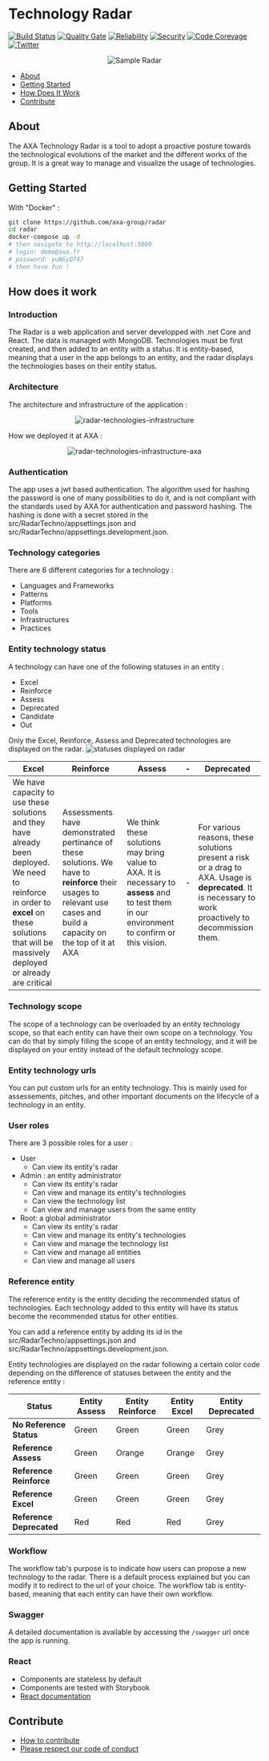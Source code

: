 # Technology Radar

[![Build Status](https://dev.azure.com/axaguildev/radar/_apis/build/status/axa-group.radar?branchName=master)](https://dev.azure.com/axaguildev/radar/_build/latest?definitionId=6&branchName=master)
[![Quality Gate](https://sonarcloud.io/api/project_badges/measure?project=axa-group_radar&metric=alert_status)](https://sonarcloud.io/dashboard?id=axa-group_radar) [![Reliability](https://sonarcloud.io/api/project_badges/measure?project=axa-group_radar&metric=reliability_rating)](https://sonarcloud.io/component_measures?id=axa-group_radar&metric=reliability_rating) [![Security](https://sonarcloud.io/api/project_badges/measure?project=axa-group_radar&metric=security_rating)](https://sonarcloud.io/component_measures?id=axa-group_radar&metric=security_rating) [![Code Corevage](https://sonarcloud.io/api/project_badges/measure?project=axa-group_radar&metric=coverage)](https://sonarcloud.io/component_measures?id=axa-group_radar&metric=Coverage) [![Twitter](https://img.shields.io/twitter/follow/GuildDEvOpen?style=social)](https://twitter.com/intent/follow?screen_name=GuildDEvOpen)

<p align="center">
    <img src="./docs/img/introduction.gif"
     alt="Sample Radar" />
</p>

- [About](#about)
- [Getting Started](#getting-started)
- [How Does It Work](#how-does-it-work)
- [Contribute](#contribute)

## About

The AXA Technology Radar is a tool to adopt a proactive posture towards the technological evolutions of the market and the different works of the group.
It is a great way to manage and visualize the usage of technologies.

## Getting Started

With "Docker" :
```sh
git clone https://github.com/axa-group/radar
cd radar
docker-compose up -d 
# then navigate to http://localhost:5000
# login: demo@axa.fr
# password: yuNGyQ747
# then have fun !
```

## How does it work

### Introduction

The Radar is a web application and server developped with .net Core and React. The data is managed with MongoDB.
Technologies must be first created, and then added to an entity with a status.
It is entity-based, meaning that a user in the app belongs to an entity, and the radar displays the technologies bases on their entity status.

### Architecture

The architecture and infrastructure of the application :
<p align="center">
    <img src="./docs/img/radar-technologies-infrastructure.png"
     alt="radar-technologies-infrastructure" />
</p>

How we deployed it at AXA :
<p align="center">
    <img src="./docs/img/radar-technologies-infrastructure-axa.png"
     alt="radar-technologies-infrastructure-axa" />
</p>

### Authentication

The app uses a jwt based authentication. The algorithm used for hashing the password is one of many possibilities to do it, and is not compliant with the standards used by AXA for authentication and password hashing.
The hashing is done with a secret stored in the src/RadarTechno/appsettings.json and src/RadarTechno/appsettings.development.json.

### Technology categories

There are 6 different categories for a technology :

- Languages and Frameworks
- Patterns
- Platforms
- Tools
- Infrastructures
- Practices

### Entity technology status

A technology can have one of the following statuses in an entity :

- Excel
- Reinforce
- Assess
- Deprecated
- Candidate
- Out

Only the Excel, Reinforce, Assess and Deprecated technologies are displayed on the radar.
![statuses displayed on radar](./docs/img/status.png)

| Excel                                                                                                                                                                                              | Reinforce                                                                                                                                                             | Assess                                                                                                                                             | -   | Deprecated                                                                                                                                               |
| -------------------------------------------------------------------------------------------------------------------------------------------------------------------------------------------------- | --------------------------------------------------------------------------------------------------------------------------------------------------------------------- | -------------------------------------------------------------------------------------------------------------------------------------------------- | --- | -------------------------------------------------------------------------------------------------------------------------------------------------------- |
| We have capacity to use these solutions and they have already been deployed. We need to reinforce in order to **excel** on these solutions that will be massively deployed or already are critical | Assessments have demonstrated pertinance of these solutions. We have to **reinforce** their usages to relevant use cases and build a capacity on the top of it at AXA | We think these solutions may bring value to AXA. It is necessary to **assess** and to test them in our environment to confirm or this vision. | -   | For various reasons, these solutions present a risk or a drag to AXA. Usage is **deprecated**. It is necessary to work proactively to decommission them. |

### Technology scope

The scope of a technology can be overloaded by an entity technology scope, so that each entity can have their own scope on a technology. You can do that by simply filling the scope of an entity technology, and it will be displayed on your entity instead of the default technology scope.

### Entity technology urls

You can put custom urls for an entity technology. This is mainly used for assessements, pitches, and other important documents on the lifecycle of a technology in an entity.

### User roles

There are 3 possible roles for a user :

- User
  - Can view its entity's radar
- Admin : an entity administrator
  - Can view its entity's radar
  - Can view and manage its entity's technologies
  - Can view the technology list
  - Can view and manage users from the same entity
- Root: a global administrator
  - Can view its entity's radar
  - Can view and manage its entity's technologies
  - Can view and manage the technology list
  - Can view and manage all entities
  - Can view and manage all users

### Reference entity

The reference entity is the entity deciding the recommended status of technologies. Each technology added to this entity will have its status become the recommended status for other entities.

You can add a reference entity by adding its id in the src/RadarTechno/appsettings.json and src/RadarTechno/appsettings.development.json.

Entity technologies are displayed on the radar following a certain color code depending on the difference of statuses between the entity and the reference entity :

| Status                   | Entity Assess | Entity Reinforce | Entity Excel | Entity Deprecated |
| ------------------------ | ------------- | ---------------- | ------------ | ----------------- |
| **No Reference Status**  | Green         | Green            | Green        | Grey              |
| **Reference Assess**     | Green         | Orange           | Orange       | Grey              |
| **Reference Reinforce**  | Green         | Green            | Green        | Grey              |
| **Reference Excel**      | Green         | Green            | Green        | Grey              |
| **Reference Deprecated** | Red           | Red              | Red          | Grey              |

### Workflow

The workflow tab's purpose is to indicate how users can propose a new technology to the radar.
There is a default process explained but you can modify it to redirect to the url of your choice.
The workflow tab is entity-based, meaning that each entity can have their own workflow.

### Swagger

A detailed documentation is available by accessing the `/swagger` url once the app is running.

### React

- Components are stateless by default
- Components are tested with Storybook
- [React documentation](https://axaguildev.github.io?target=react_toolkit_design)

## Contribute

- [How to contribute](./CONTRIBUTING.md)
- [Please respect our code of conduct](./CODE_OF_CONDUCT.md)
